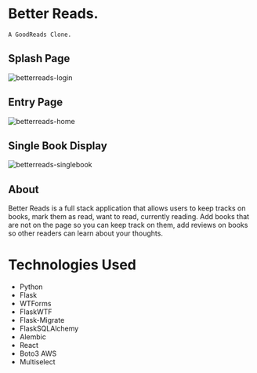 # Better Reads.
    A GoodReads Clone. 

## Splash Page

![betterreads-login](https://user-images.githubusercontent.com/59179145/176922294-ba016cbb-40db-4559-929b-172f286d4e58.png)

## Entry Page

![betterreads-home](https://user-images.githubusercontent.com/59179145/176922356-261c9058-0f33-41fd-8701-ef02f1313149.png)

## Single Book Display

![betterreads-singlebook](https://user-images.githubusercontent.com/59179145/176922437-e6499994-0a06-4c48-8129-cc17c8069bd3.png)

## About

Better Reads is a full stack application that allows users to keep tracks on books, mark them as read, want to read, currently reading. Add books that are not on the page so you can keep track on them, add reviews on books so other readers can learn about your thoughts.

# Technologies Used

- Python
- Flask
- WTForms
- FlaskWTF
- Flask-Migrate
- FlaskSQLAlchemy
- Alembic
- React
- Boto3 AWS
- Multiselect
